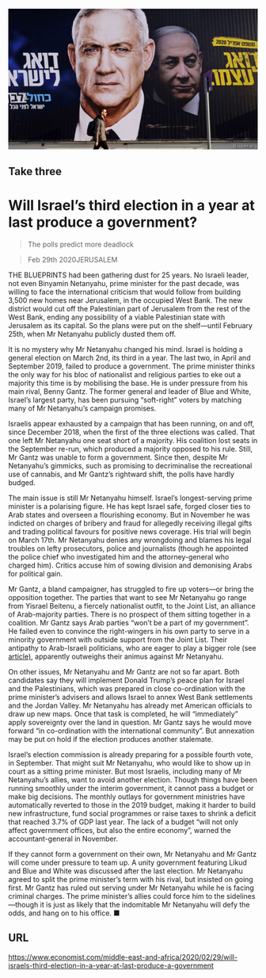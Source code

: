 ![](./images/20200229_MAP001_0.jpg)

## Take three

# Will Israel’s third election in a year at last produce a government?

> The polls predict more deadlock

> Feb 29th 2020JERUSALEM

THE BLUEPRINTS had been gathering dust for 25 years. No Israeli leader, not even Binyamin Netanyahu, prime minister for the past decade, was willing to face the international criticism that would follow from building 3,500 new homes near Jerusalem, in the occupied West Bank. The new district would cut off the Palestinian part of Jerusalem from the rest of the West Bank, ending any possibility of a viable Palestinian state with Jerusalem as its capital. So the plans were put on the shelf—until February 25th, when Mr Netanyahu publicly dusted them off.

It is no mystery why Mr Netanyahu changed his mind. Israel is holding a general election on March 2nd, its third in a year. The last two, in April and September 2019, failed to produce a government. The prime minister thinks the only way for his bloc of nationalist and religious parties to eke out a majority this time is by mobilising the base. He is under pressure from his main rival, Benny Gantz. The former general and leader of Blue and White, Israel’s largest party, has been pursuing “soft-right” voters by matching many of Mr Netanyahu’s campaign promises.

Israelis appear exhausted by a campaign that has been running, on and off, since December 2018, when the first of the three elections was called. That one left Mr Netanyahu one seat short of a majority. His coalition lost seats in the September re-run, which produced a majority opposed to his rule. Still, Mr Gantz was unable to form a government. Since then, despite Mr Netanyahu’s gimmicks, such as promising to decriminalise the recreational use of cannabis, and Mr Gantz’s rightward shift, the polls have hardly budged.

The main issue is still Mr Netanyahu himself. Israel’s longest-serving prime minister is a polarising figure. He has kept Israel safe, forged closer ties to Arab states and overseen a flourishing economy. But in November he was indicted on charges of bribery and fraud for allegedly receiving illegal gifts and trading political favours for positive news coverage. His trial will begin on March 17th. Mr Netanyahu denies any wrongdoing and blames his legal troubles on lefty prosecutors, police and journalists (though he appointed the police chief who investigated him and the attorney-general who charged him). Critics accuse him of sowing division and demonising Arabs for political gain.

Mr Gantz, a bland campaigner, has struggled to fire up voters—or bring the opposition together. The parties that want to see Mr Netanyahu go range from Yisrael Beitenu, a fiercely nationalist outfit, to the Joint List, an alliance of Arab-majority parties. There is no prospect of them sitting together in a coalition. Mr Gantz says Arab parties “won’t be a part of my government”. He failed even to convince the right-wingers in his own party to serve in a minority government with outside support from the Joint List. Their antipathy to Arab-Israeli politicians, who are eager to play a bigger role (see [article)](https://www.economist.com//middle-east-and-africa/2020/02/27/a-growing-number-of-jews-are-voting-for-arabs-in-israel), apparently outweighs their animus against Mr Netanyahu.

On other issues, Mr Netanyahu and Mr Gantz are not so far apart. Both candidates say they will implement Donald Trump’s peace plan for Israel and the Palestinians, which was prepared in close co-ordination with the prime minister’s advisers and allows Israel to annex West Bank settlements and the Jordan Valley. Mr Netanyahu has already met American officials to draw up new maps. Once that task is completed, he will “immediately” apply sovereignty over the land in question. Mr Gantz says he would move forward “in co-ordination with the international community”. But annexation may be put on hold if the election produces another stalemate.

Israel’s election commission is already preparing for a possible fourth vote, in September. That might suit Mr Netanyahu, who would like to show up in court as a sitting prime minister. But most Israelis, including many of Mr Netanyahu’s allies, want to avoid another election. Though things have been running smoothly under the interim government, it cannot pass a budget or make big decisions. The monthly outlays for government ministries have automatically reverted to those in the 2019 budget, making it harder to build new infrastructure, fund social programmes or raise taxes to shrink a deficit that reached 3.7% of GDP last year. The lack of a budget “will not only affect government offices, but also the entire economy”, warned the accountant-general in November.

If they cannot form a government on their own, Mr Netanyahu and Mr Gantz will come under pressure to team up. A unity government featuring Likud and Blue and White was discussed after the last election. Mr Netanyahu agreed to split the prime minister’s term with his rival, but insisted on going first. Mr Gantz has ruled out serving under Mr Netanyahu while he is facing criminal charges. The prime minister’s allies could force him to the sidelines—though it is just as likely that the indomitable Mr Netanyahu will defy the odds, and hang on to his office. ■

## URL

https://www.economist.com/middle-east-and-africa/2020/02/29/will-israels-third-election-in-a-year-at-last-produce-a-government
